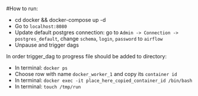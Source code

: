 #How to run:

- cd docker && docker-compose up -d
- Go to `localhost:8080`
- Update default postgres connection: 
go to `Admin -> Connection -> postgres_default`, change `schema`, `login`, `password` to `airflow`
- Unpause and trigger dags

In order trigger_dag to progress file should be added to directory: 
- In terminal: `docker ps`
- Choose row with name `docker_worker_1` and copy its `container id`
- In terminal: `docker exec -it place_here_copied_container_id /bin/bash`
- In terminal: `touch /tmp/run`
